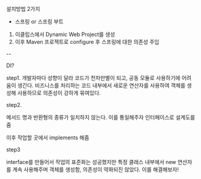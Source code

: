 설치방법 2가지

- 스프링 or 스프링 부트

1) 이클립스에서 Dynamic Web Project를 생성
2) 이후 Maven 프로젝트로 configure 후 스프링에 대한 의존성 주입


--

DI?

step1.
개발자마다 성향이 달라 코드가 천차만별이 되고, 공동 모듈로 사용하기에 어려움이 생긴다.
비즈니스를 처리하는 코드 내부에서 새로운 연산자를 사용하여 객체를 생성해 사용하므로
의존성이 강하게 묶여있다.


step2.

메서드 명과 반환형의 종류가 일치하지 않는다. 이를 통일해주자
인터페이스로 설계도를 줌

이후 작업할 곳에서 implements 해줌



step3

interface를 만들어서 작업의 표준화는 성공했지만 특정 클래스 내부에서 new 연산자를 계속 사용해주며
객체를 생성함, 의존성이 약화되진 않았다. 이를 해결해보자!
